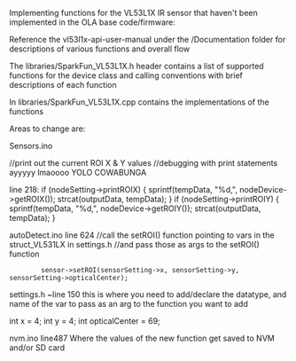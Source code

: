Implementing functions for the VL53L1X IR sensor that haven't been implemented in the OLA base code/firmware:

Reference the vl53l1x-api-user-manual under the /Documentation folder for descriptions of various functions and overall flow

The libraries/SparkFun_VL53L1X.h header contains a list of supported functions for the device class and calling conventions with brief descriptions of each function

In libraries/SparkFun_VL53L1X.cpp contains the implementations of the functions

Areas to change are:

Sensors.ino

//print out the current ROI X & Y values
//debugging with print statements ayyyyy lmaoooo YOLO COWABUNGA

line 218:
                  if (nodeSetting->printROIX)
              { sprintf(tempData, "%d,", nodeDevice->getROIX());
                strcat(outputData, tempData);
              }
              if (nodeSetting->printROIY)
              { sprintf(tempData, "%d,", nodeDevice->getROIY());
                strcat(outputData, tempData);
              }



autoDetect.ino
line 624
//call the setROI() function pointing to vars in the struct_VL531LX in settings.h
//and pass those as args to the setROI() function

            sensor->setROI(sensorSetting->x, sensorSetting->y, sensorSetting->opticalCenter);


settings.h ~line 150
this is where you need to add/declare the datatype, and name of the var to pass as an arg to the function you want to add


  int x = 4;
  int y = 4;
  int opticalCenter = 69;


nvm.ino
line487
Where the values of the new function get saved to NVM and/or SD card

